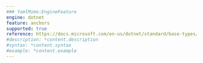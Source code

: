 ```yaml
---
### YamlMime:EngineFeature
engine: dotnet
feature: anchors
supported: true
reference: https://docs.microsoft.com/en-us/dotnet/standard/base-types/anchors-in-regular-expressions
#description: *content.description
#syntax: *content.syntax
#example: *content.example
---
```

